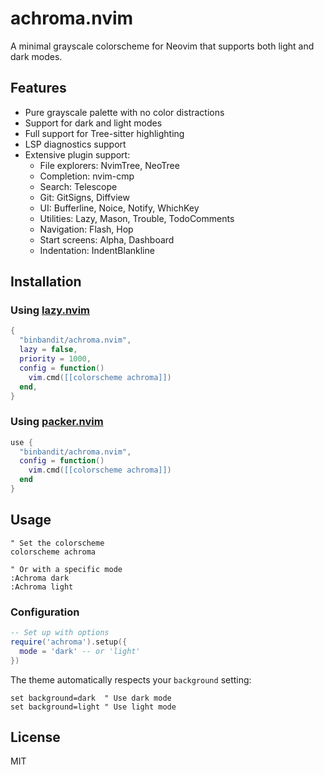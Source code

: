 # achroma.nvim

A minimal grayscale colorscheme for Neovim that supports both light and dark modes.

## Features

- Pure grayscale palette with no color distractions
- Support for dark and light modes
- Full support for Tree-sitter highlighting
- LSP diagnostics support
- Extensive plugin support:
  - File explorers: NvimTree, NeoTree
  - Completion: nvim-cmp
  - Search: Telescope
  - Git: GitSigns, Diffview
  - UI: Bufferline, Noice, Notify, WhichKey
  - Utilities: Lazy, Mason, Trouble, TodoComments
  - Navigation: Flash, Hop
  - Start screens: Alpha, Dashboard
  - Indentation: IndentBlankline

## Installation

### Using [lazy.nvim](https://github.com/folke/lazy.nvim)

```lua
{
  "binbandit/achroma.nvim",
  lazy = false,
  priority = 1000,
  config = function()
    vim.cmd([[colorscheme achroma]])
  end,
}
```

### Using [packer.nvim](https://github.com/wbthomason/packer.nvim)

```lua
use {
  "binbandit/achroma.nvim",
  config = function()
    vim.cmd([[colorscheme achroma]])
  end
}
```

## Usage

```vim
" Set the colorscheme
colorscheme achroma

" Or with a specific mode
:Achroma dark
:Achroma light
```

### Configuration

```lua
-- Set up with options
require('achroma').setup({
  mode = 'dark' -- or 'light'
})
```

The theme automatically respects your `background` setting:

```vim
set background=dark  " Use dark mode
set background=light " Use light mode
```

## License

MIT